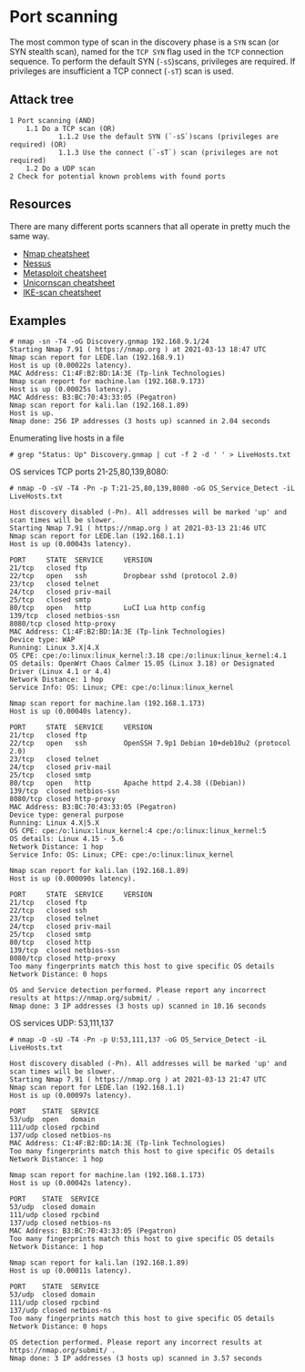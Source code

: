 # Port scanning

The most common type of scan in the discovery phase is a `SYN` scan (or SYN stealth scan), named for the `TCP SYN` flag used in the `TCP` connection sequence. To perform the default SYN (`-sS`)scans, privileges are required. If privileges are insufficient a TCP connect (`-sT`) scan is used. 

## Attack tree

    1 Port scanning (AND)
        1.1 Do a TCP scan (OR)
                1.1.2 Use the default SYN (`-sS`)scans (privileges are required) (OR)
                1.1.3 Use the connect (`-sT`) scan (privileges are not required)
        1.2 Do a UDP scan
    2 Check for potential known problems with found ports

## Resources

There are many different ports scanners that all operate in pretty much the same way. 

* [Nmap cheatsheet](../../resources/cheatsheets/Nmap-cheatsheet.md)
* [Nessus](../../resources/cheatsheets/Nessus-cheatsheet.md)
* [Metasploit cheatsheet](../../resources/cheatsheets/Metasploit-cheatsheet.pdf)
* [Unicornscan cheatsheet](../../resources/cheatsheets/Unicornscan-cheatsheet.md)
* [IKE-scan cheatsheet](../../IKE-scan-cheatsheet.md)

## Examples

    # nmap -sn -T4 -oG Discovery.gnmap 192.168.9.1/24  
    Starting Nmap 7.91 ( https://nmap.org ) at 2021-03-13 18:47 UTC
    Nmap scan report for LEDE.lan (192.168.9.1)
    Host is up (0.00022s latency).
    MAC Address: C1:4F:B2:BD:1A:3E (Tp-link Technologies)
    Nmap scan report for machine.lan (192.168.9.173)
    Host is up (0.00025s latency).
    MAC Address: B3:BC:70:43:33:05 (Pegatron)
    Nmap scan report for kali.lan (192.168.1.89)
    Host is up.
    Nmap done: 256 IP addresses (3 hosts up) scanned in 2.04 seconds

Enumerating live hosts in a file 

    # grep "Status: Up" Discovery.gnmap | cut -f 2 -d ' ' > LiveHosts.txt  
                                                                            

OS services TCP ports 21-25,80,139,8080:

    # nmap -O -sV -T4 -Pn -p T:21-25,80,139,8080 -oG OS_Service_Detect -iL LiveHosts.txt

    Host discovery disabled (-Pn). All addresses will be marked 'up' and scan times will be slower.
    Starting Nmap 7.91 ( https://nmap.org ) at 2021-03-13 21:46 UTC
    Nmap scan report for LEDE.lan (192.168.1.1)
    Host is up (0.00043s latency).

    PORT     STATE  SERVICE     VERSION
    21/tcp   closed ftp
    22/tcp   open   ssh         Dropbear sshd (protocol 2.0)
    23/tcp   closed telnet
    24/tcp   closed priv-mail
    25/tcp   closed smtp
    80/tcp   open   http        LuCI Lua http config
    139/tcp  closed netbios-ssn
    8080/tcp closed http-proxy
    MAC Address: C1:4F:B2:BD:1A:3E (Tp-link Technologies)
    Device type: WAP
    Running: Linux 3.X|4.X
    OS CPE: cpe:/o:linux:linux_kernel:3.18 cpe:/o:linux:linux_kernel:4.1
    OS details: OpenWrt Chaos Calmer 15.05 (Linux 3.18) or Designated Driver (Linux 4.1 or 4.4)
    Network Distance: 1 hop
    Service Info: OS: Linux; CPE: cpe:/o:linux:linux_kernel

    Nmap scan report for machine.lan (192.168.1.173)
    Host is up (0.00040s latency).

    PORT     STATE  SERVICE     VERSION
    21/tcp   closed ftp
    22/tcp   open   ssh         OpenSSH 7.9p1 Debian 10+deb10u2 (protocol 2.0)
    23/tcp   closed telnet
    24/tcp   closed priv-mail
    25/tcp   closed smtp
    80/tcp   open   http        Apache httpd 2.4.38 ((Debian))
    139/tcp  closed netbios-ssn
    8080/tcp closed http-proxy
    MAC Address: B3:BC:70:43:33:05 (Pegatron)
    Device type: general purpose
    Running: Linux 4.X|5.X
    OS CPE: cpe:/o:linux:linux_kernel:4 cpe:/o:linux:linux_kernel:5
    OS details: Linux 4.15 - 5.6
    Network Distance: 1 hop
    Service Info: OS: Linux; CPE: cpe:/o:linux:linux_kernel

    Nmap scan report for kali.lan (192.168.1.89)
    Host is up (0.000090s latency).

    PORT     STATE  SERVICE     VERSION
    21/tcp   closed ftp
    22/tcp   closed ssh
    23/tcp   closed telnet
    24/tcp   closed priv-mail
    25/tcp   closed smtp
    80/tcp   closed http
    139/tcp  closed netbios-ssn
    8080/tcp closed http-proxy
    Too many fingerprints match this host to give specific OS details
    Network Distance: 0 hops

    OS and Service detection performed. Please report any incorrect results at https://nmap.org/submit/ .
    Nmap done: 3 IP addresses (3 hosts up) scanned in 10.16 seconds
    
OS services UDP: 53,111,137                                                                        

    # nmap -O -sU -T4 -Pn -p U:53,111,137 -oG OS_Service_Detect -iL LiveHosts.txt

    Host discovery disabled (-Pn). All addresses will be marked 'up' and scan times will be slower.
    Starting Nmap 7.91 ( https://nmap.org ) at 2021-03-13 21:47 UTC
    Nmap scan report for LEDE.lan (192.168.1.1)
    Host is up (0.00097s latency).

    PORT    STATE  SERVICE
    53/udp  open   domain
    111/udp closed rpcbind
    137/udp closed netbios-ns
    MAC Address: C1:4F:B2:BD:1A:3E (Tp-link Technologies)
    Too many fingerprints match this host to give specific OS details
    Network Distance: 1 hop

    Nmap scan report for machine.lan (192.168.1.173)
    Host is up (0.00042s latency).

    PORT    STATE  SERVICE
    53/udp  closed domain
    111/udp closed rpcbind
    137/udp closed netbios-ns
    MAC Address: B3:BC:70:43:33:05 (Pegatron)
    Too many fingerprints match this host to give specific OS details
    Network Distance: 1 hop

    Nmap scan report for kali.lan (192.168.1.89)
    Host is up (0.00011s latency).

    PORT    STATE  SERVICE
    53/udp  closed domain
    111/udp closed rpcbind
    137/udp closed netbios-ns
    Too many fingerprints match this host to give specific OS details
    Network Distance: 0 hops

    OS detection performed. Please report any incorrect results at https://nmap.org/submit/ .
    Nmap done: 3 IP addresses (3 hosts up) scanned in 3.57 seconds

